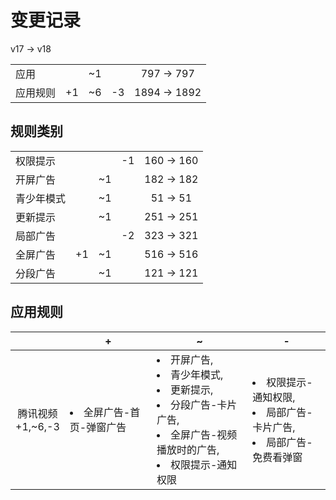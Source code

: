 # 变更记录

v17 -> v18

||||||
|-|:-:|:-:|:-:|:-:|
|应用||~1||797 -> 797|
|应用规则|+1|~6|-3|1894 -> 1892|

## 规则类别

||||||
|-|:-:|:-:|:-:|:-:|
|权限提示|||-1|160 -> 160|
|开屏广告||~1||182 -> 182|
|青少年模式||~1||51 -> 51|
|更新提示||~1||251 -> 251|
|局部广告|||-2|323 -> 321|
|全屏广告|+1|~1||516 -> 516|
|分段广告||~1||121 -> 121|

## 应用规则

||+|~|-|
|:-:|-|-|-|
|腾讯视频<br>+1,~6,-3|<li>全屏广告-首页-弹窗广告|<li>开屏广告,<li>青少年模式,<li>更新提示,<li>分段广告-卡片广告,<li>全屏广告-视频播放时的广告,<li>权限提示-通知权限|<li>权限提示-通知权限,<li>局部广告-卡片广告,<li>局部广告-免费看弹窗|
